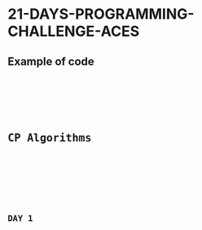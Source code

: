 # 21-DAYS-PROGRAMMING-CHALLENGE-ACES

<h2>Example of code</h2>

<pre>
    <div class="container">
        <div class="block two first">
            <h2>CP Algorithms</h2>
            <div class="wrap">
              <div>
                <h3>DAY 1</h3>
              </div>
            </div>
        </div>
    </div>
</pre>


